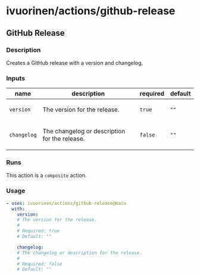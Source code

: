 # ivuorinen/actions/github-release

## GitHub Release

### Description

Creates a GitHub release with a version and changelog.

### Inputs

| name        | description                                          | required | default |
|-------------|------------------------------------------------------|----------|---------|
| `version`   | <p>The version for the release.</p>                  | `true`   | `""`    |
| `changelog` | <p>The changelog or description for the release.</p> | `false`  | `""`    |

### Runs

This action is a `composite` action.

### Usage

```yaml
- uses: ivuorinen/actions/github-release@main
  with:
    version:
    # The version for the release.
    #
    # Required: true
    # Default: ""

    changelog:
    # The changelog or description for the release.
    #
    # Required: false
    # Default: ""
```
